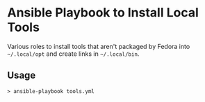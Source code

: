 # Ansible Playbook to Install Local Tools

Various roles to install tools that aren't packaged by Fedora into
`~/.local/opt` and create links in `~/.local/bin`.

## Usage

```
> ansible-playbook tools.yml
```
